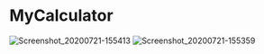 # MyCalculator

![Screenshot_20200721-155413](https://user-images.githubusercontent.com/34775925/88071742-2112ad00-cb6c-11ea-81b8-fcdcf3e9baf6.png)
![Screenshot_20200721-155359](https://user-images.githubusercontent.com/34775925/88071750-23750700-cb6c-11ea-9db8-e28a11b8b429.png)
